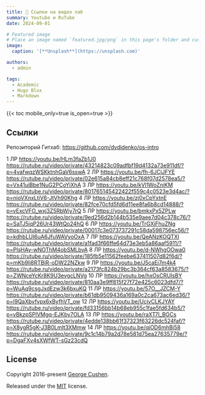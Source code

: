 ```yaml
---
title: 🎉 Cсылки на видео лаб
summary: Youtube и RuTube
date: 2024-09-01

# Featured image
# Place an image named `featured.jpg/png` in this page's folder and customize its options here.
image:
  caption: '[**Unsplash**](https://unsplash.com)'

authors:
  - admin

tags:
  - Academic
  - Hugo Blox
  - Markdown
---
```




{{< toc mobile_only=true is_open=true >}}

## Ссылки
Репозиторий Гитхаб:
https://github.com/dvdidenko/os-intro

1 ЛР
https://youtu.be/HLm3faZb1J0
https://rutube.ru/video/private/43214823c09adfbf19d4132a73e911df/?p=4vafwqzWSKktnhGaV6sswA
2 ЛР
https://youtu.be/fh-6JCjJFYE
https://rutube.ru/video/private/02e615a84cb8eff21c768f07d2578ea5/?p=Vx41uiBbe1NuG2PCoYiXhA
3 ЛР
https://youtu.be/kVl1WoZniKM
https://rutube.ru/video/private/801765145422422f559c4c0523e3d4ac/?p=nioVXnxLtiV6-JtVh90Khg
4 ЛР
https://youtu.be/zj0xCpYxtnE
https://rutube.ru/video/private/82fce70cfd5fd6d11ee8fa6b8cd14888/?p=vExcVFO_wxj3Z5RbWiy7rQ
5 ЛР
https://youtu.be/bmkxPx5ZPLw
https://rutube.ru/video/private/9ed256d2b144b535e9aee7d04c378c76/?p=SaTJ5jqP26Ur43WtQo24hQ
6 ЛР
https://youtu.be/TrGXiFhuZNg
https://rutube.ru/video/private/00017c3e073737291c58da598756ec56/?p=kdhbLUI6uA6JfuWAVyoOxA
7 ЛР
https://youtu.be/QeANzKOQTXI
https://rutube.ru/video/private/a1fad3f66ffe64d73e3eb5a86aaf5911/?p=PlsHAy-wNOThM4obSMLbvA
8 ЛР
https://youtu.be/d-NWhgOOwa0
https://rutube.ru/video/private/185fb5e11562feebe637411507d82f6d/?p=mKb9li8RTBiR-oDW22NZkw
9 ЛР
https://youtu.be/J5caEi7m4k4
https://rutube.ru/video/private/a2173fc824b29bc3b364cf63a8583675/?p=ZWNceYcKr8K9U3evgcLNVg
10 ЛР
https://youtu.be/hxOsCRUIsBY
https://rutube.ru/video/private/810aa3e9ff815f27f72e425c6023dfd7/?p=WuAq9csgJxdEzw3k6bxuKQ
11 ЛР
https://youtu.be/57O__JZCM-Y
https://rutube.ru/video/private/b61db9509436a169a0c2ca673ac6ed36/?p=l9QaXbvfvpx6xByfhVT_ow
12 ЛР
https://youtu.be/UcivCLKJYAY
https://rutube.ru/video/private/fd33156bb14b68eb955c1fae5fd634b5/?p=vBkzpSPlVMgq-EJKby7OLA
13 ЛР
https://youtu.be/raXT7I_BGCs
https://rutube.ru/video/private/4edde138bb61f37323f63226dc524faf/?p=X8ygR5gK-J3B0LmIt3XMmw
14 ЛР
https://youtu.be/qjOD6mhBj58
https://rutube.ru/video/private/9c1c14b79a2d78e581d75ea27635779e/?p=DgaFXv4sXWfWT-sGz23cdQ
 


## License

Copyright 2016-present [George Cushen](https://georgecushen.com).

Released under the [MIT](https://github.com/HugoBlox/hugo-blox-builder/blob/main/LICENSE.md) license.
